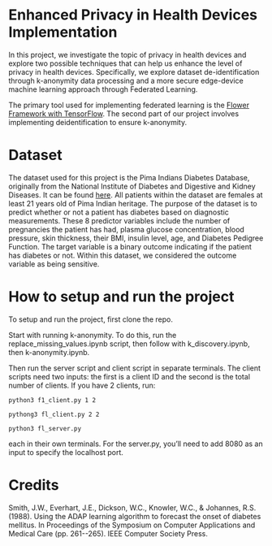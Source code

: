 # Enhanced Privacy in Health Devices Implementation

In this project, we investigate the topic of privacy in health devices and explore two possible techniques that can help us enhance the level of privacy in health devices. Specifically, we explore dataset de-identification through k-anonymity data processing and a more secure edge-device machine learning approach through Federated Learning.

The primary tool used for implementing federated learning is the [Flower Framework with TensorFlow](https://github.com/adap/flower). The second part of our project involves implementing deidentification to ensure k-anonymity.

# Dataset
The dataset used for this project is the Pima Indians Diabetes Database, originally from the National Institute of Diabetes and Digestive and Kidney Diseases. It can be found [here](https://www.kaggle.com/datasets/uciml/pima-indians-diabetes-database). All patients within the dataset are females at least 21 years old of Pima Indian heritage. The purpose of the dataset is to predict whether or not a patient has diabetes based on diagnostic measurements. These 8 predictor variables include the number of pregnancies the patient has had, plasma glucose concentration, blood pressure, skin thickness, their BMI, insulin level, age, and Diabetes Pedigree Function. The target variable is a binary outcome indicating if the patient has diabetes or not. Within this dataset, we considered the outcome variable as being sensitive.

# How to setup and run the project
To setup and run the project, first clone the repo. 

Start with running k-anonymity. To do this, run the replace_missing_values.ipynb script, then follow with k_discovery.ipynb, then k-anonymity.ipynb.

Then run the server script and client script in separate terminals. The client scripts need two inputs: the first is a client ID and the second is the total number of clients. If you have 2 clients, run:

`python3 f1_client.py 1 2`

`pythong3 fl_client.py 2 2`

`python3 fl_server.py`

each in their own terminals.
For the server.py, you’ll need to add 8080 as an input to specify the localhost port.

# Credits
Smith, J.W., Everhart, J.E., Dickson, W.C., Knowler, W.C., & Johannes, R.S. (1988). Using the ADAP learning algorithm to forecast the onset of diabetes mellitus. In Proceedings of the Symposium on Computer Applications and Medical Care (pp. 261--265). IEEE Computer Society Press.
